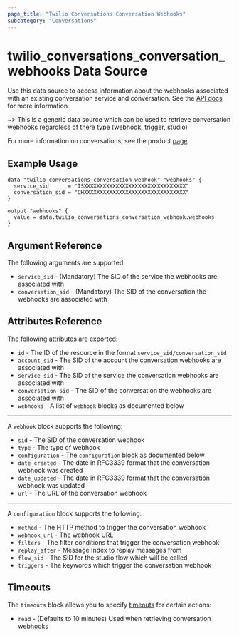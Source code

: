```yaml
---
page_title: "Twilio Conversations Conversation Webhooks"
subcategory: "Conversations"
---
```


# twilio_conversations_conversation_webhooks Data Source

Use this data source to access information about the webhooks associated with an existing conversation service and conversation. See the [API docs](https://www.twilio.com/docs/conversations/api/conversation-scoped-webhook-resource) for more information

~> This is a generic data source which can be used to retrieve conversation webhooks regardless of there type (webhook, trigger, studio)

For more information on conversations, see the product [page](https://www.twilio.com/conversations)

## Example Usage

```hcl
data "twilio_conversations_conversation_webhook" "webhooks" {
  service_sid      = "ISXXXXXXXXXXXXXXXXXXXXXXXXXXXXXXXX"
  conversation_sid = "CHXXXXXXXXXXXXXXXXXXXXXXXXXXXXXXXX"
}

output "webhooks" {
  value = data.twilio_conversations_conversation_webhook.webhooks
}
```

## Argument Reference

The following arguments are supported:

- `service_sid` - (Mandatory) The SID of the service the webhooks are associated with
- `conversation_sid` - (Mandatory) The SID of the conversation the webhooks are associated with

## Attributes Reference

The following attributes are exported:

- `id` - The ID of the resource in the format `service_sid/conversation_sid`
- `account_sid` - The SID of the account the conversation webhooks are associated with
- `service_sid` - The SID of the service the conversation webhooks are associated with
- `conversation_sid` - The SID of the conversation the webhooks are associated with
- `webhooks` - A list of `webhook` blocks as documented below

---

A `webhook` block supports the following:

- `sid` - The SID of the conversation webhook
- `type` - The type of webhook
- `configuration` - The `configuration` block as documented below
- `date_created` - The date in RFC3339 format that the conversation webhook was created
- `date_updated` - The date in RFC3339 format that the conversation webhook was updated
- `url` - The URL of the conversation webhook

---

A `configuration` block supports the following:

- `method` - The HTTP method to trigger the conversation webhook
- `webhook_url` - The webhook URL
- `filters` - The filter conditions that trigger the conversation webhook
- `replay_after` - Message Index to replay messages from
- `flow_sid` - The SID for the studio flow which will be called
- `triggers` - The keywords which trigger the conversation webhook

## Timeouts

The `timeouts` block allows you to specify [timeouts](https://www.terraform.io/docs/configuration/resources.html#timeouts) for certain actions:

- `read` - (Defaults to 10 minutes) Used when retrieving conversation webhooks
